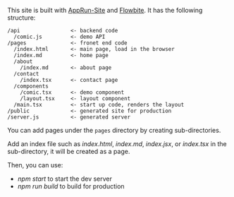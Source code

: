 This site is built with [AppRun-Site](https://github.com/yysun/apprun-site) and [Flowbite](https://flowbite.com/). It has the following structure:

```
/api                <- backend code
  /comic.js         <- demo API
/pages              <- fronet end code
  /index.html       <- main page, load in the browser
  /index.md         <- home page
  /about
    /index.md       <- about page
  /contact
    /index.tsx      <- contact page
  /components
    /comic.tsx      <- demo component
    /layout.tsx     <- layout component
  /main.tsx         <- start up code, renders the layout
/public             <- generated site for production
/server.js          <- generated server
```

You can add pages under the `pages` directory by creating sub-directories.

Add an index file such as _index.html_, _index.md_, _index.jsx_, or _index.tsx_ in the sub-directory, it will be created as a page.

Then, you can use:

* _npm start_ to start the dev server
* _npm run build_ to build for production
